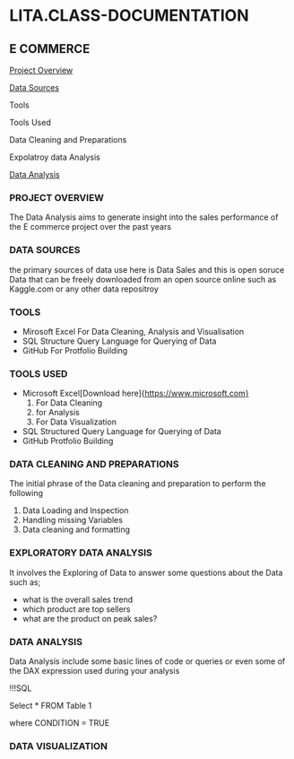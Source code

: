 # LITA.CLASS-DOCUMENTATION

## E COMMERCE

[Project Overview](#project-overview)

 [Data Sources](#data-sources)
 
 Tools

 Tools Used

 Data Cleaning and Preparations

 Expolatroy data Analysis

 [Data Analysis](#data-analysis)
 

 

### PROJECT OVERVIEW
The Data Analysis aims to generate insight into the sales performance of the E commerce project over the past  years 
### DATA SOURCES
the primary sources of data use here is Data Sales and this is open soruce Data that can be freely downloaded from an open source online such as Kaggle.com or any other data repositroy
### TOOLS
- Mirosoft Excel For Data Cleaning, Analysis and Visualisation
- SQL Structure Query Language for Querying of Data
- GitHub For Protfolio Building
 ### TOOLS USED
  - Microsoft Excel[Download here]{https://www.microsoft.com}
    1. For Data Cleaning
    2. for Analysis
    3. For Data Visualization
  - SQL Structured Query Language for Querying of Data
  - GitHub Protfolio Building
### DATA CLEANING AND PREPARATIONS
The initial phrase of the Data cleaning and preparation to perform the following
1. Data Loading and Inspection
2. Handling missing Variables
3. Data cleaning and formatting
### EXPLORATORY DATA ANALYSIS
It involves the Exploring of Data to answer some questions about the Data such as;
- what is the overall sales trend
- which product are top sellers
- what are the product on peak sales?
### DATA ANALYSIS
Data Analysis include some basic lines of code or queries or even some of the DAX expression used during your analysis
 
  !!!SQL
  
  Select * FROM Table 1
  
  where CONDITION = TRUE

  ### DATA VISUALIZATION
 
  

  
  

 
   




    
  




